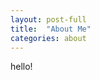 ```yaml
---
layout: post-full
title:  "About Me"
categories: about
---
```


<script>
    function updateBlogSidebar() {
        document.getElementsByClassName("sec-nav")[0].style.background = 'url("/assets/img/blog/header/{{ page.categories }}.png") center right';
    }
</script>

hello!